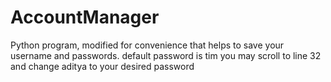 # AccountManager
Python program, modified for convenience that helps to save your username and passwords.
default password is tim
you may scroll to line 32 and change aditya to your desired password
